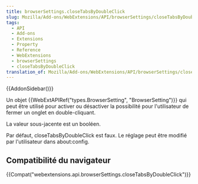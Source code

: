 ```yaml
---
title: browserSettings.closeTabsByDoubleClick
slug: Mozilla/Add-ons/WebExtensions/API/browserSettings/closeTabsByDoubleClick
tags:
  - API
  - Add-ons
  - Extensions
  - Property
  - Reference
  - WebExtensions
  - browserSettings
  - closeTabsByDoubleClick
translation_of: Mozilla/Add-ons/WebExtensions/API/browserSettings/closeTabsByDoubleClick
---
```

{{AddonSidebar()}}

Un objet {{WebExtAPIRef("types.BrowserSetting", "BrowserSetting")}} qui peut être utilisé pour activer ou désactiver la possibilité pour l'utilisateur de fermer un onglet en double-cliquant.

La valeur sous-jacente est un booléen.

Par défaut, closeTabsByDoubleClick est faux. Le réglage peut être modifié par l'utilisateur dans about:config.

## Compatibilité du navigateur

{{Compat("webextensions.api.browserSettings.closeTabsByDoubleClick")}}
